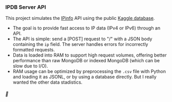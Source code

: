 ### IPDB Server API
This project simulates the [IPinfo](https://ipinfo.io/) API using the public [Kaggle database](https://www.kaggle.com/datasets/ipinfo/ipinfo-country-asn).

- The goal is to provide fast access to IP data (IPv4 or IPv6) through an API.
- The API is simple: send a [POST] request to "/" with a JSON body containing the `ip` field. The server handles errors for incorrectly formatted requests.
- Data is loaded into RAM to support high request volumes, offering better performance than raw MongoDB or indexed MongoDB (which can be slow due to I/O).
- RAM usage can be optimized by preprocessing the `.csv` file with Python and loading it as JSONL, or by using a database directly. But I really wanted the other data stadistics.

###### 🖤